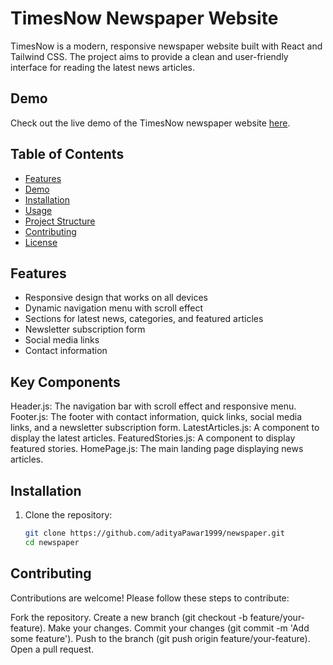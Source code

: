 # TimesNow Newspaper Website

TimesNow is a modern, responsive newspaper website built with React and Tailwind CSS. The project aims to provide a clean and user-friendly interface for reading the latest news articles.

## Demo

Check out the live demo of the TimesNow newspaper website [here](#).

## Table of Contents

- [Features](#features)
- [Demo](#demo)
- [Installation](#installation)
- [Usage](#usage)
- [Project Structure](#project-structure)
- [Contributing](#contributing)
- [License](#license)

## Features

- Responsive design that works on all devices
- Dynamic navigation menu with scroll effect
- Sections for latest news, categories, and featured articles
- Newsletter subscription form
- Social media links
- Contact information

## Key Components
Header.js: The navigation bar with scroll effect and responsive menu.
Footer.js: The footer with contact information, quick links, social media links, and a newsletter subscription form.
LatestArticles.js: A component to display the latest articles.
FeaturedStories.js: A component to display featured stories.
HomePage.js: The main landing page displaying news articles.


## Installation

1. Clone the repository:

   ```bash
   git clone https://github.com/adityaPawar1999/newspaper.git
   cd newspaper


## Contributing
Contributions are welcome! Please follow these steps to contribute:

Fork the repository.
Create a new branch (git checkout -b feature/your-feature).
Make your changes.
Commit your changes (git commit -m 'Add some feature').
Push to the branch (git push origin feature/your-feature).
Open a pull request.

